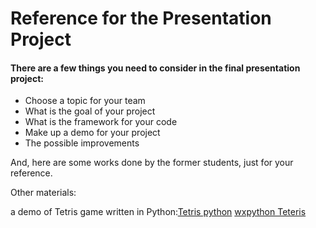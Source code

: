 # Reference for the Presentation Project

#### There are a few things you need to consider in the final presentation project:

- Choose a topic for your team
- What is the goal of your project
- What is the framework for your code 
- Make up a demo for your project
- The possible improvements

And, here are some works done by the former students, just for your reference. 

Other materials:

a demo of Tetris game written in Python:[Tetris python](https://www.youtube.com/watch?v=P76rnjmdIdU)
[wxpython Teteris](http://zetcode.com/wxpython/thetetrisgame/)

